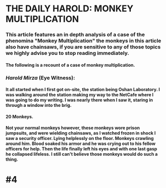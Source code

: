 # THE DAILY HAROLD: MONKEY MULTIPLICATION

### This article features an in depth analysis of a case of the phenomina "Monkey Multiplication" the monkeys in this article also have chainsaws, if you are sensitive to any of those topics we highly advise you to stop reading immediately.

#### The following is a recount of a case of monkey multiplication.

### *Harold Mirza* (Eye Witness):
#### It all started when I first got on-site, the station being Oshan Laboratory. I was walking around the station making my way to the NetCafe where I was going to do my writing. I was nearly there when I saw it, staring in through a window into the brig. 

#### 20 Monkeys.

#### Not your normal monkeys however, these monkeys wore prison jumpsuits, and were wielding chainsaws, as I watched frozen in shock I saw a security officer. Lying helplessly on the floor. Monkeys crawling around him. Blood soaked his armor and he was crying out to his fellow officers for help. Then the life finally left his eyes and with one last gasp he collapsed lifeless. I still can't believe those monkeys would do such a thing.

# #4